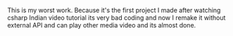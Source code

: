 This is my worst work. Because it's the first project I made after watching csharp Indian video tutorial its very bad coding and now I remake it without external API and can play other media video and its almost done.
